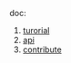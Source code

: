 doc:
1. [turorial](https://sxlgkxk.github.io/bilibili-analysis-tool/tutorial)
2. [api](https://sxlgkxk.github.io/bilibili-analysis-tool/api)
3. [contribute](https://sxlgkxk.github.io/bilibili-analysis-tool/contribute)



















